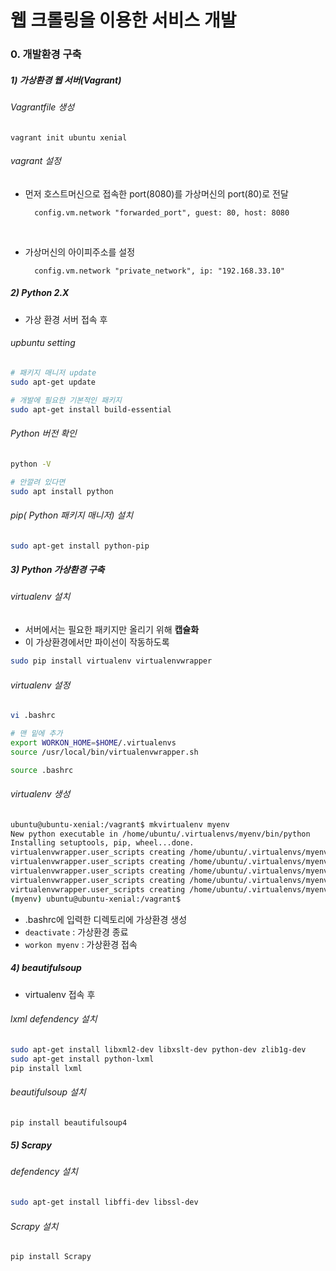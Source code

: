 # 웹 크롤링을 이용한 서비스 개발

### 0. 개발환경 구축

##### 1) 가상환경 웹 서버(Vagrant)

###### Vagrantfile 생성

```
vagrant init ubuntu xenial
```



###### vagrant 설정

- 먼저 호스트머신으로 접속한 port(8080)를 가상머신의 port(80)로 전달

  ```
    config.vm.network "forwarded_port", guest: 80, host: 8080
  ```

  ​

- 가상머신의 아이피주소를 설정

  ```
    config.vm.network "private_network", ip: "192.168.33.10"
  ```



##### 2) Python 2.X

- 가상 환경 서버 접속 후



###### upbuntu setting

```bash
# 패키지 매니저 update
sudo apt-get update

# 개발에 필요한 기본적인 패키지
sudo apt-get install build-essential
```



###### Python 버전 확인

```bash
python -V

# 안깔려 있다면
sudo apt install python
```



###### pip( Python 패키지 매니저) 설치

```bash
sudo apt-get install python-pip
```



##### 3) Python 가상환경 구축

###### virtualenv 설치

- 서버에서는 필요한 패키지만 올리기 위해 **캡슐화**
- 이 가상환경에서만 파이선이 작동하도록

```bash
sudo pip install virtualenv virtualenvwrapper
```



###### virtualenv 설정

```bash
vi .bashrc
```

```bash
# 맨 밑에 추가
export WORKON_HOME=$HOME/.virtualenvs
source /usr/local/bin/virtualenvwrapper.sh
```

```bash
source .bashrc
```



###### virtualenv 생성

```bash
ubuntu@ubuntu-xenial:/vagrant$ mkvirtualenv myenv
New python executable in /home/ubuntu/.virtualenvs/myenv/bin/python
Installing setuptools, pip, wheel...done.
virtualenvwrapper.user_scripts creating /home/ubuntu/.virtualenvs/myenv/bin/predeactivate
virtualenvwrapper.user_scripts creating /home/ubuntu/.virtualenvs/myenv/bin/postdeactivate
virtualenvwrapper.user_scripts creating /home/ubuntu/.virtualenvs/myenv/bin/preactivate
virtualenvwrapper.user_scripts creating /home/ubuntu/.virtualenvs/myenv/bin/postactivate
virtualenvwrapper.user_scripts creating /home/ubuntu/.virtualenvs/myenv/bin/get_env_details
(myenv) ubuntu@ubuntu-xenial:/vagrant$
```

- .bashrc에 입력한 디렉토리에 가상환경 생성
- `deactivate` : 가상환경 종료
- `workon myenv` : 가상환경 접속



##### 4) beautifulsoup

- virtualenv 접속 후

###### lxml defendency 설치 

```bash
sudo apt-get install libxml2-dev libxslt-dev python-dev zlib1g-dev
sudo apt-get install python-lxml
pip install lxml
```



###### beautifulsoup 설치 

```bash
pip install beautifulsoup4
```



##### 5) Scrapy

###### defendency 설치

```bash
sudo apt-get install libffi-dev libssl-dev
```



###### Scrapy 설치

```bash
pip install Scrapy
```

